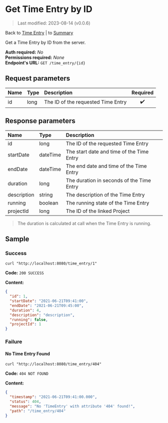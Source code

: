 # Get Time Entry by ID

> Last modified: 2023-08-14 (v0.0.6)

Back to [Time Entry](../Time%20Entry.md) | to [Summary](../../README.md)

Get a Time Entry by ID from the server.

**Auth required:** _No_  
**Permissions required:** _None_  
**Endpoint's URL:** `GET /time_entry/{id}`

## Request parameters

| Name | Type | Description                        | Required |
|:-----|:-----|:-----------------------------------|:--------:|
| id   | long | The ID of the requested Time Entry |    ✔️    |

## Response parameters

| Name        | Type     | Description                               |
|:------------|:---------|:------------------------------------------|
| id          | long     | The ID of the requested Time Entry        |
| startDate   | dateTime | The start date and time of the Time Entry |
| endDate     | dateTime | The end date and time of the Time Entry   |
| duration    | long     | The duration in seconds of the Time Entry |
| description | string   | The description of the Time Entry         |
| running     | boolean  | The running state of the Time Entry       |
| projectId   | long     | The ID of the linked Project              |

> The duration is calculated at call when the Time Entry is running.

## Sample

### Success

```shell
curl "http://localhost:8080/time_entry/1"
```

**Code:** `200 SUCCESS`

**Content:**

```json
{
  "id": 1,
  "startDate": "2021-06-21T09:41:00",
  "endDate": "2021-06-21T09:45:00",
  "duration": 4,
  "description": "description",
  "running": false,
  "projectId": 1
}
```

### Failure

#### No Time Entry Found

```shell
curl "http://localhost:8080/time_entry/404"
```

**Code:** `404 NOT FOUND`

**Content:**

```json
{
  "timestamp": "2021-06-21T09:41:00.000",
  "status": 404,
  "message": "No 'TimeEntry' with attribute '404' found!",
  "path": "/time_entry/404"
}
```

